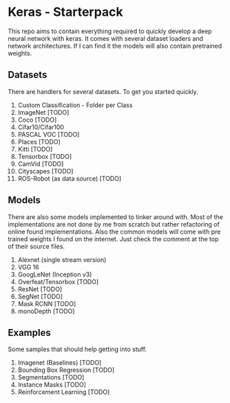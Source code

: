 # Keras - Starterpack

This repo aims to contain everything required to quickly develop a deep neural network with keras.
It comes with several dataset loaders and network architectures.
If I can find it the models will also contain pretrained weights.

## Datasets

There are handlers for several datasets.
To get you started quickly.

1. Custom Classification - Folder per Class
2. ImageNet [TODO]
3. Coco [TODO]
4. Cifar10/Cifar100
5. PASCAL VOC [TODO]
6. Places [TODO]
7. Kitti [TODO]
8. Tensorbox [TODO]
9. CamVid [TODO]
10. Cityscapes [TODO]
11. ROS-Robot (as data source) [TODO]

## Models

There are also some models implemented to tinker around with.
Most of the implementations are not done by me from scratch but rather refactoring of online found implementations.
Also the common models will come with pre trained weights I found on the internet.
Just check the comment at the top of their source files.

1. Alexnet (single stream version)
2. VGG 16
3. GoogLeNet (Inception v3)
4. Overfeat/Tensorbox [TODO]
5. ResNet [TODO]
6. SegNet [TODO]
7. Mask RCNN [TODO]
8. monoDepth [TODO]

## Examples

Some samples that should help getting into stuff.

1. Imagenet (Baselines) [TODO]
2. Bounding Box Regression [TODO]
3. Segmentations [TODO]
4. Instance Masks [TODO]
5. Reinforcement Learning [TODO]
